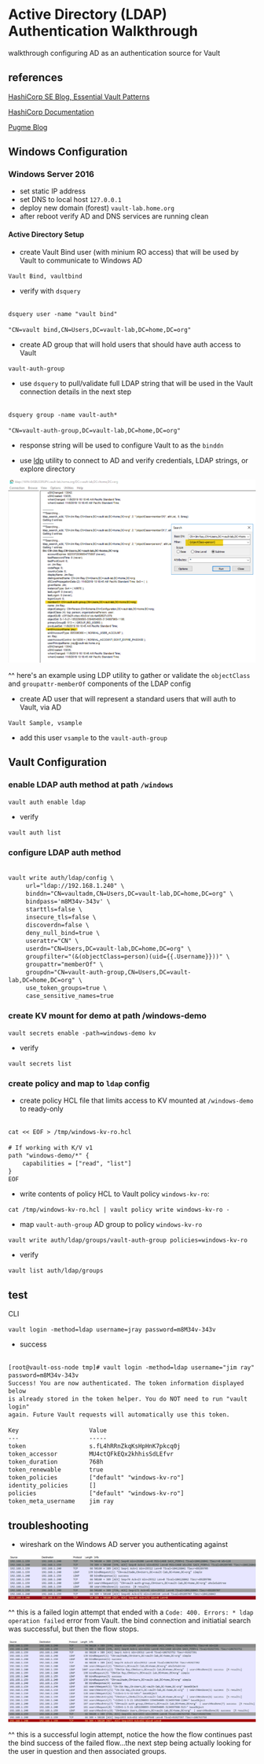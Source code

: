 # Active Directory (LDAP) Authentication Walkthrough

walkthrough configuring AD as an authentication source for Vault

## references

[HashiCorp SE Blog, Essential Vault Patterns](https://medium.com/hashicorp-engineering/essential-patterns-of-vault-part-2-b4d34976f1dc)

[HashiCorp Documentation](https://www.vaultproject.io/docs/auth/ldap.html)

[Pugme Blog](http://www.pugme.co.uk/index.php/2017/02/08/using-the-hashicorp-vault-ldap-auth-backend/)

## Windows Configuration

### Windows Server 2016

- set static IP address
- set DNS to local host `127.0.0.1`
- deploy new domain (forest) `vault-lab.home.org`
- after reboot verify AD and DNS services are running clean

#### Active Directory Setup

- create Vault Bind user (with minium RO access) that will be used by Vault to communicate to Windows AD

`Vault Bind, vaultbind`

- verify with `dsquery`

```

dsquery user -name "vault bind"

"CN=vault bind,CN=Users,DC=vault-lab,DC=home,DC=org"

```

- create AD group that will hold users that should have auth access to Vault

`vault-auth-group`

- use `dsquery` to pull/validate full LDAP string that will be used in the Vault connection details in the next step

```

dsquery group -name vault-auth*

"CN=vault-auth-group,DC=vault-lab,DC=home,DC=org"

```

- response string will be used to configure Vault to as the `binddn`

- use [ldp](https://docs.microsoft.com/en-us/previous-versions/windows/it-pro/windows-server-2012-r2-and-2012/cc771022(v%3Dws.11)) utility to connect to AD and verify credentials, LDAP strings, or explore directory

![diagram](/images/ldp_search.png)

^^ here's an example using LDP utility to gather or validate the `objectClass` and `groupattr-memberOf` components of the LDAP config

- create AD user that will represent a standard users that will auth to Vault, via AD

`Vault Sample, vsample`

- add this user `vsample` to the `vault-auth-group`

## Vault Configuration

### enable LDAP auth method at path `/windows`

`vault auth enable ldap`

- verify

`vault auth list`

### configure LDAP auth method

```

vault write auth/ldap/config \
     url="ldap://192.168.1.240" \
     binddn="CN=vaultadm,CN=Users,DC=vault-lab,DC=home,DC=org" \
     bindpass='m8M34v-343v' \
     starttls=false \
     insecure_tls=false \
     discoverdn=false \
     deny_null_bind=true \
     userattr="CN" \
     userdn="CN=Users,DC=vault-lab,DC=home,DC=org" \
     groupfilter="(&(objectClass=person)(uid={{.Username}}))" \
     groupattr="memberOf" \
     groupdn="CN=vault-auth-group,CN=Users,DC=vault-lab,DC=home,DC=org" \
     use_token_groups=true \
     case_sensitive_names=true

```

### create KV mount for demo at path /windows-demo

`vault secrets enable -path=windows-demo kv`

- verify

`vault secrets list`

### create policy and map to `ldap` config

- create policy HCL file that limits access to KV mounted at `/windows-demo` to ready-only

```

cat << EOF > /tmp/windows-kv-ro.hcl

# If working with K/V v1
path "windows-demo/*" {
    capabilities = ["read", "list"]
}
EOF

```

- write contents of policy HCL to Vault policy `windows-kv-ro`:

`cat /tmp/windows-kv-ro.hcl | vault policy write windows-kv-ro -`

- map `vault-auth-group` AD group to policy `windows-kv-ro`

`vault write auth/ldap/groups/vault-auth-group policies=windows-kv-ro`

- verify

`vault list auth/ldap/groups`

## test

CLI

`vault login -method=ldap username=jray password=m8M34v-343v`

- success

```

[root@vault-oss-node tmp]# vault login -method=ldap username="jim ray" password=m8M34v-343v
Success! You are now authenticated. The token information displayed below
is already stored in the token helper. You do NOT need to run "vault login"
again. Future Vault requests will automatically use this token.

Key                    Value
---                    -----
token                  s.fL4hRRnZkqKsHpHnK7pkcq0j
token_accessor         MU4ctQFkEQx2khhisSdLEfvr
token_duration         768h
token_renewable        true
token_policies         ["default" "windows-kv-ro"]
identity_policies      []
policies               ["default" "windows-kv-ro"]
token_meta_username    jim ray

```

## troubleshooting

- wireshark on the Windows AD server you authenticating against

![diagram](/images/wireshark_failed_auth.png)

^^ this is a failed login attempt that ended with a `Code: 400. Errors: * ldap operation failed` error from Vault. the bind connection and initiatial search was successful, but then the flow stops.

![diagram](/images/wireshark_success_auth.png)

^^ this is a successful login attempt, notice the how the flow continues past the bind success of the failed flow...the next step being actually looking for the user in question and then associated groups.